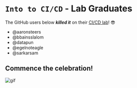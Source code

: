 # `Into to CI/CD` - Lab Graduates

The GitHub users below ***killed it*** on their [CI/CD lab](intro.md)! 😎

[//]: # (Add your username below, in alphabetical order to prevent conflicts and duplication.)

- @aaronsteers
- @bbainsslalom
- @datapun
- @egelnoteagle
- @sarkarsam

## Commence the celebration!

[//]: # (Psst - feel free to add more art or GIFs here if you are so inclined!)

![gif](resources/congrats01.gif)
